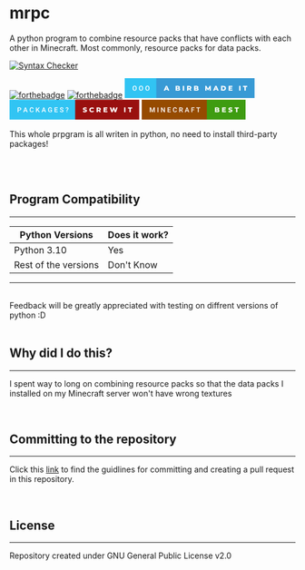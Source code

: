 # mrpc

A python program to combine resource packs that have conflicts with each other in Minecraft. Most commonly, resource packs for data packs.

[![Syntax Checker](https://github.com/EpicBirb/mrpc/actions/workflows/syntax.yml/badge.svg)](https://github.com/EpicBirb/mrpc/actions/workflows/syntax.yml)

[![forthebadge](https://forthebadge.com/images/badges/powered-by-electricity.svg)](https://forthebadge.com) [![forthebadge](https://forthebadge.com/images/badges/built-with-love.svg)](https://forthebadge.com) <svg xmlns="http://www.w3.org/2000/svg" width="228.87" height="35" viewBox="0 0 228.87 35"><rect class="svg__rect" x="0" y="0" width="57.620000000000005" height="35" fill="#31C4F3"/><rect class="svg__rect" x="55.620000000000005" y="0" width="173.25" height="35" fill="#389AD5"/><path class="svg__text" d="M13.95 18.00L13.95 18.00L13.95 17.52Q13.95 16.28 14.39 15.32Q14.83 14.37 15.64 13.86Q16.44 13.35 17.49 13.35Q18.53 13.35 19.34 13.85Q20.14 14.35 20.58 15.29Q21.02 16.23 21.03 17.48L21.03 17.48L21.03 17.96Q21.03 19.21 20.59 20.16Q20.16 21.10 19.35 21.61Q18.55 22.12 17.50 22.12L17.50 22.12Q16.46 22.12 15.65 21.61Q14.84 21.10 14.40 20.17Q13.95 19.23 13.95 18.00ZM15.43 17.46L15.43 17.96Q15.43 19.36 15.98 20.13Q16.53 20.90 17.50 20.90L17.50 20.90Q18.48 20.90 19.01 20.15Q19.54 19.40 19.54 17.96L19.54 17.96L19.54 17.51Q19.54 16.09 19.01 15.34Q18.47 14.58 17.49 14.58L17.49 14.58Q16.53 14.58 15.98 15.33Q15.44 16.09 15.43 17.46L15.43 17.46ZM25.22 18.00L25.22 18.00L25.22 17.52Q25.22 16.28 25.66 15.32Q26.11 14.37 26.91 13.86Q27.72 13.35 28.76 13.35Q29.80 13.35 30.61 13.85Q31.41 14.35 31.85 15.29Q32.29 16.23 32.30 17.48L32.30 17.48L32.30 17.96Q32.30 19.21 31.87 20.16Q31.43 21.10 30.63 21.61Q29.82 22.12 28.77 22.12L28.77 22.12Q27.73 22.12 26.92 21.61Q26.11 21.10 25.67 20.17Q25.23 19.23 25.22 18.00ZM26.70 17.46L26.70 17.96Q26.70 19.36 27.25 20.13Q27.80 20.90 28.77 20.90L28.77 20.90Q29.76 20.90 30.29 20.15Q30.82 19.40 30.82 17.96L30.82 17.96L30.82 17.51Q30.82 16.09 30.28 15.34Q29.74 14.58 28.76 14.58L28.76 14.58Q27.80 14.58 27.26 15.33Q26.72 16.09 26.70 17.46L26.70 17.46ZM36.49 18.00L36.49 18.00L36.49 17.52Q36.49 16.28 36.94 15.32Q37.38 14.37 38.18 13.86Q38.99 13.35 40.03 13.35Q41.08 13.35 41.88 13.85Q42.69 14.35 43.13 15.29Q43.57 16.23 43.57 17.48L43.57 17.48L43.57 17.96Q43.57 19.21 43.14 20.16Q42.71 21.10 41.90 21.61Q41.09 22.12 40.05 22.12L40.05 22.12Q39.01 22.12 38.20 21.61Q37.39 21.10 36.94 20.17Q36.50 19.23 36.49 18.00ZM37.98 17.46L37.98 17.96Q37.98 19.36 38.52 20.13Q39.07 20.90 40.05 20.90L40.05 20.90Q41.03 20.90 41.56 20.15Q42.09 19.40 42.09 17.96L42.09 17.96L42.09 17.51Q42.09 16.09 41.55 15.34Q41.02 14.58 40.03 14.58L40.03 14.58Q39.07 14.58 38.53 15.33Q37.99 16.09 37.98 17.46L37.98 17.46Z" fill="#FFFFFF"/><path class="svg__text" d="M71.23 22L68.80 22L72.51 13.60L74.85 13.60L78.57 22L76.10 22L75.44 20.37L71.89 20.37L71.23 22ZM73.66 15.93L72.58 18.61L74.74 18.61L73.66 15.93ZM94.24 22L89.69 22L89.69 13.60L94.00 13.60Q95.60 13.60 96.44 14.19Q97.28 14.79 97.28 15.79L97.28 15.79Q97.28 16.39 96.99 16.87Q96.69 17.34 96.15 17.62L96.15 17.62Q96.87 17.87 97.28 18.41Q97.69 18.94 97.69 19.70L97.69 19.70Q97.69 20.80 96.80 21.40Q95.91 22 94.24 22L94.24 22ZM92.05 18.58L92.05 20.28L94.04 20.28Q95.29 20.28 95.29 19.43L95.29 19.43Q95.29 18.58 94.04 18.58L94.04 18.58L92.05 18.58ZM92.05 15.31L92.05 16.94L93.68 16.94Q94.88 16.94 94.88 16.12L94.88 16.12Q94.88 15.31 93.68 15.31L93.68 15.31L92.05 15.31ZM104.78 22L102.40 22L102.40 13.60L104.78 13.60L104.78 22ZM112.34 22L109.96 22L109.96 13.60L113.80 13.60Q114.94 13.60 115.78 13.98Q116.62 14.35 117.08 15.06Q117.53 15.76 117.53 16.71L117.53 16.71Q117.53 17.62 117.10 18.30Q116.68 18.98 115.89 19.36L115.89 19.36L117.70 22L115.15 22L113.63 19.77L112.34 19.77L112.34 22ZM112.34 15.47L112.34 17.93L113.65 17.93Q114.39 17.93 114.76 17.61Q115.13 17.29 115.13 16.71L115.13 16.71Q115.13 16.12 114.76 15.79Q114.39 15.47 113.65 15.47L113.65 15.47L112.34 15.47ZM126.86 22L122.32 22L122.32 13.60L126.62 13.60Q128.23 13.60 129.07 14.19Q129.91 14.79 129.91 15.79L129.91 15.79Q129.91 16.39 129.61 16.87Q129.32 17.34 128.78 17.62L128.78 17.62Q129.50 17.87 129.90 18.41Q130.31 18.94 130.31 19.70L130.31 19.70Q130.31 20.80 129.42 21.40Q128.54 22 126.86 22L126.86 22ZM124.68 18.58L124.68 20.28L126.67 20.28Q127.92 20.28 127.92 19.43L127.92 19.43Q127.92 18.58 126.67 18.58L126.67 18.58L124.68 18.58ZM124.68 15.31L124.68 16.94L126.30 16.94Q127.51 16.94 127.51 16.12L127.51 16.12Q127.51 15.31 126.30 15.31L126.30 15.31L124.68 15.31ZM144.20 22L142.00 22L142.00 13.60L143.96 13.60L146.91 18.45L149.79 13.60L151.75 13.60L151.77 22L149.59 22L149.57 17.55L147.40 21.17L146.35 21.17L144.20 17.67L144.20 22ZM158.35 22L155.92 22L159.63 13.60L161.98 13.60L165.69 22L163.22 22L162.56 20.37L159.01 20.37L158.35 22ZM160.79 15.93L159.70 18.61L161.86 18.61L160.79 15.93ZM173.82 22L169.84 22L169.84 13.60L173.82 13.60Q175.20 13.60 176.27 14.12Q177.33 14.63 177.92 15.58Q178.51 16.53 178.51 17.80L178.51 17.80Q178.51 19.07 177.92 20.02Q177.33 20.97 176.27 21.48Q175.20 22 173.82 22L173.82 22ZM172.22 15.50L172.22 20.10L173.72 20.10Q174.80 20.10 175.46 19.49Q176.11 18.88 176.11 17.80L176.11 17.80Q176.11 16.72 175.46 16.11Q174.80 15.50 173.72 15.50L173.72 15.50L172.22 15.50ZM189.98 22L183.24 22L183.24 13.60L189.83 13.60L189.83 15.44L185.59 15.44L185.59 16.85L189.33 16.85L189.33 18.63L185.59 18.63L185.59 20.17L189.98 20.17L189.98 22ZM204.14 22L201.76 22L201.76 13.60L204.14 13.60L204.14 22ZM211.11 15.48L208.52 15.48L208.52 13.60L216.05 13.60L216.05 15.48L213.48 15.48L213.48 22L211.11 22L211.11 15.48Z" fill="#FFFFFF" x="68.62"/></svg> <svg xmlns="http://www.w3.org/2000/svg" width="228.70000000000002" height="35" viewBox="0 0 228.70000000000002 35"><rect class="svg__rect" x="0" y="0" width="117.66" height="35" fill="#31C4F3"/><rect class="svg__rect" x="115.66" y="0" width="113.04000000000002" height="35" fill="#99100F"/><path class="svg__text" d="M15.70 22L14.22 22L14.22 13.47L17.48 13.47Q18.91 13.47 19.75 14.21Q20.59 14.96 20.59 16.18L20.59 16.18Q20.59 17.44 19.77 18.13Q18.95 18.83 17.46 18.83L17.46 18.83L15.70 18.83L15.70 22ZM15.70 14.66L15.70 17.64L17.48 17.64Q18.27 17.64 18.69 17.27Q19.10 16.90 19.10 16.19L19.10 16.19Q19.10 15.50 18.68 15.09Q18.26 14.68 17.52 14.66L17.52 14.66L15.70 14.66ZM25.65 22L24.11 22L27.34 13.47L28.67 13.47L31.89 22L30.35 22L29.65 20.01L26.35 20.01L25.65 22ZM28.00 15.28L26.76 18.82L29.23 18.82L28.00 15.28ZM35.58 18.19L35.58 18.19L35.58 17.39Q35.58 16.19 36.01 15.27Q36.44 14.35 37.24 13.85Q38.04 13.35 39.08 13.35L39.08 13.35Q40.50 13.35 41.36 14.12Q42.22 14.89 42.36 16.29L42.36 16.29L40.88 16.29Q40.78 15.37 40.35 14.96Q39.92 14.55 39.08 14.55L39.08 14.55Q38.12 14.55 37.60 15.26Q37.08 15.96 37.07 17.33L37.07 17.33L37.07 18.09Q37.07 19.47 37.56 20.20Q38.06 20.92 39.01 20.92L39.01 20.92Q39.89 20.92 40.33 20.53Q40.77 20.14 40.88 19.22L40.88 19.22L42.36 19.22Q42.23 20.59 41.35 21.35Q40.47 22.12 39.01 22.12L39.01 22.12Q37.99 22.12 37.22 21.63Q36.44 21.15 36.02 20.26Q35.60 19.37 35.58 18.19ZM48.15 22L46.67 22L46.67 13.47L48.15 13.47L48.15 17.47L48.98 16.46L51.47 13.47L53.26 13.47L50.09 17.25L53.45 22L51.69 22L49.12 18.31L48.15 19.34L48.15 22ZM58.00 22L56.46 22L59.69 13.47L61.02 13.47L64.24 22L62.70 22L62.00 20.01L58.70 20.01L58.00 22ZM60.35 15.28L59.11 18.82L61.58 18.82L60.35 15.28ZM67.95 18.13L67.95 18.13L67.95 17.46Q67.95 15.53 68.88 14.44Q69.81 13.35 71.46 13.35L71.46 13.35Q72.89 13.35 73.72 14.05Q74.56 14.76 74.73 16.08L74.73 16.08L73.28 16.08Q73.03 14.54 71.49 14.54L71.49 14.54Q70.50 14.54 69.98 15.26Q69.46 15.98 69.44 17.37L69.44 17.37L69.44 18.02Q69.44 19.40 70.02 20.17Q70.61 20.93 71.64 20.93L71.64 20.93Q72.78 20.93 73.26 20.42L73.26 20.42L73.26 18.75L71.50 18.75L71.50 17.62L74.74 17.62L74.74 20.89Q74.28 21.50 73.46 21.81Q72.64 22.12 71.59 22.12L71.59 22.12Q70.52 22.12 69.69 21.63Q68.87 21.14 68.42 20.24Q67.97 19.33 67.95 18.13ZM84.93 22L79.36 22L79.36 13.47L84.89 13.47L84.89 14.66L80.84 14.66L80.84 17.02L84.34 17.02L84.34 18.19L80.84 18.19L80.84 20.82L84.93 20.82L84.93 22ZM88.70 19.42L88.70 19.42L90.18 19.42Q90.18 20.15 90.66 20.55Q91.14 20.95 92.04 20.95L92.04 20.95Q92.81 20.95 93.20 20.63Q93.59 20.32 93.59 19.80L93.59 19.80Q93.59 19.24 93.19 18.94Q92.80 18.63 91.77 18.32Q90.73 18.01 90.13 17.63L90.13 17.63Q88.96 16.90 88.96 15.72L88.96 15.72Q88.96 14.69 89.80 14.02Q90.64 13.35 91.98 13.35L91.98 13.35Q92.87 13.35 93.57 13.68Q94.27 14.01 94.67 14.61Q95.06 15.22 95.06 15.96L95.06 15.96L93.59 15.96Q93.59 15.29 93.17 14.91Q92.75 14.54 91.97 14.54L91.97 14.54Q91.24 14.54 90.84 14.85Q90.44 15.16 90.44 15.71L90.44 15.71Q90.44 16.18 90.88 16.50Q91.31 16.81 92.31 17.10Q93.30 17.40 93.90 17.78Q94.51 18.16 94.79 18.65Q95.07 19.13 95.07 19.79L95.07 19.79Q95.07 20.86 94.25 21.49Q93.44 22.12 92.04 22.12L92.04 22.12Q91.11 22.12 90.33 21.77Q89.56 21.43 89.13 20.83Q88.70 20.22 88.70 19.42ZM100.27 15.60L98.84 15.60Q98.86 14.56 99.55 13.96Q100.24 13.35 101.39 13.35L101.39 13.35Q102.56 13.35 103.22 13.95Q103.88 14.55 103.88 15.62L103.88 15.62Q103.88 16.57 102.99 17.50L102.99 17.50L102.27 18.21Q101.89 18.65 101.87 19.49L101.87 19.49L100.54 19.49Q100.54 18.71 100.74 18.25Q100.93 17.79 101.50 17.23Q102.07 16.68 102.22 16.45L102.22 16.45Q102.46 16.09 102.46 15.67L102.46 15.67Q102.46 15.12 102.19 14.83Q101.91 14.54 101.39 14.54L101.39 14.54Q100.88 14.54 100.58 14.83Q100.27 15.11 100.27 15.60L100.27 15.60ZM100.44 21.31L100.44 21.31Q100.44 20.97 100.66 20.75Q100.88 20.54 101.25 20.54L101.25 20.54Q101.62 20.54 101.84 20.76Q102.06 20.98 102.06 21.31L102.06 21.31Q102.06 21.64 101.84 21.85Q101.63 22.07 101.25 22.07Q100.86 22.07 100.65 21.85Q100.44 21.64 100.44 21.31Z" fill="#FFFFFF"/><path class="svg__text" d="M129.26 21.24L129.26 21.24L130.04 19.49Q130.60 19.86 131.35 20.09Q132.09 20.32 132.81 20.32L132.81 20.32Q134.18 20.32 134.18 19.64L134.18 19.64Q134.18 19.28 133.79 19.11Q133.40 18.93 132.54 18.74L132.54 18.74Q131.59 18.53 130.95 18.30Q130.32 18.06 129.86 17.55Q129.41 17.03 129.41 16.16L129.41 16.16Q129.41 15.39 129.83 14.77Q130.25 14.15 131.08 13.79Q131.92 13.43 133.12 13.43L133.12 13.43Q133.95 13.43 134.76 13.62Q135.56 13.80 136.18 14.17L136.18 14.17L135.44 15.93Q134.24 15.28 133.11 15.28L133.11 15.28Q132.40 15.28 132.08 15.49Q131.76 15.70 131.76 16.04L131.76 16.04Q131.76 16.37 132.14 16.54Q132.53 16.71 133.38 16.89L133.38 16.89Q134.34 17.10 134.97 17.33Q135.60 17.56 136.06 18.07Q136.52 18.58 136.52 19.46L136.52 19.46Q136.52 20.21 136.10 20.83Q135.68 21.44 134.84 21.80Q134.00 22.17 132.80 22.17L132.80 22.17Q131.78 22.17 130.82 21.92Q129.86 21.67 129.26 21.24ZM140.67 17.80L140.67 17.80Q140.67 16.54 141.27 15.54Q141.87 14.55 142.92 13.99Q143.97 13.43 145.29 13.43L145.29 13.43Q146.44 13.43 147.36 13.84Q148.29 14.25 148.90 15.02L148.90 15.02L147.39 16.39Q146.58 15.40 145.41 15.40L145.41 15.40Q144.72 15.40 144.19 15.70Q143.66 16 143.36 16.54Q143.07 17.09 143.07 17.80L143.07 17.80Q143.07 18.51 143.36 19.05Q143.66 19.60 144.19 19.90Q144.72 20.20 145.41 20.20L145.41 20.20Q146.58 20.20 147.39 19.22L147.39 19.22L148.90 20.58Q148.29 21.35 147.37 21.76Q146.44 22.17 145.29 22.17L145.29 22.17Q143.97 22.17 142.92 21.61Q141.87 21.05 141.27 20.05Q140.67 19.06 140.67 17.80ZM155.82 22L153.44 22L153.44 13.60L157.28 13.60Q158.42 13.60 159.26 13.98Q160.10 14.35 160.56 15.06Q161.01 15.76 161.01 16.71L161.01 16.71Q161.01 17.62 160.59 18.30Q160.16 18.98 159.37 19.36L159.37 19.36L161.18 22L158.63 22L157.11 19.77L155.82 19.77L155.82 22ZM155.82 15.47L155.82 17.93L157.13 17.93Q157.87 17.93 158.24 17.61Q158.61 17.29 158.61 16.71L158.61 16.71Q158.61 16.12 158.24 15.79Q157.87 15.47 157.13 15.47L157.13 15.47L155.82 15.47ZM172.55 22L165.80 22L165.80 13.60L172.39 13.60L172.39 15.44L168.16 15.44L168.16 16.85L171.89 16.85L171.89 18.63L168.16 18.63L168.16 20.17L172.55 20.17L172.55 22ZM179.43 22L176.71 13.60L179.15 13.60L180.84 18.96L182.62 13.60L184.80 13.60L186.50 19.01L188.26 13.60L190.53 13.60L187.80 22L185.26 22L183.65 16.89L181.97 22L179.43 22ZM204.39 22L202.01 22L202.01 13.60L204.39 13.60L204.39 22ZM211.36 15.48L208.77 15.48L208.77 13.60L216.30 13.60L216.30 15.48L213.73 15.48L213.73 22L211.36 22L211.36 15.48Z" fill="#FFFFFF" x="128.66"/></svg> <svg xmlns="http://www.w3.org/2000/svg" width="183.05" height="35" viewBox="0 0 183.05 35"><rect class="svg__rect" x="0" y="0" width="116.81" height="35" fill="#964B00"/><rect class="svg__rect" x="114.81" y="0" width="68.24000000000001" height="35" fill="#3E9C11"/><path class="svg__text" d="M15.69 22L14.22 22L14.22 13.47L16.14 13.47L18.60 20.01L21.06 13.47L22.97 13.47L22.97 22L21.49 22L21.49 19.19L21.64 15.43L19.12 22L18.06 22L15.55 15.43L15.69 19.19L15.69 22ZM29.28 22L27.80 22L27.80 13.47L29.28 13.47L29.28 22ZM35.57 22L34.09 22L34.09 13.47L35.57 13.47L39.38 19.54L39.38 13.47L40.85 13.47L40.85 22L39.37 22L35.57 15.95L35.57 22ZM51.17 22L45.59 22L45.59 13.47L51.13 13.47L51.13 14.66L47.08 14.66L47.08 17.02L50.58 17.02L50.58 18.19L47.08 18.19L47.08 20.82L51.17 20.82L51.17 22ZM55.10 18.19L55.10 18.19L55.10 17.39Q55.10 16.19 55.53 15.27Q55.95 14.35 56.75 13.85Q57.55 13.35 58.60 13.35L58.60 13.35Q60.01 13.35 60.88 14.12Q61.74 14.89 61.88 16.29L61.88 16.29L60.40 16.29Q60.30 15.37 59.86 14.96Q59.43 14.55 58.60 14.55L58.60 14.55Q57.64 14.55 57.12 15.26Q56.60 15.96 56.59 17.33L56.59 17.33L56.59 18.09Q56.59 19.47 57.08 20.20Q57.58 20.92 58.53 20.92L58.53 20.92Q59.40 20.92 59.84 20.53Q60.28 20.14 60.40 19.22L60.40 19.22L61.88 19.22Q61.75 20.59 60.87 21.35Q59.99 22.12 58.53 22.12L58.53 22.12Q57.51 22.12 56.74 21.63Q55.96 21.15 55.54 20.26Q55.12 19.37 55.10 18.19ZM67.67 22L66.19 22L66.19 13.47L69.19 13.47Q70.67 13.47 71.47 14.13Q72.27 14.79 72.27 16.05L72.27 16.05Q72.27 16.90 71.86 17.48Q71.45 18.06 70.71 18.37L70.71 18.37L72.62 21.92L72.62 22L71.04 22L69.32 18.71L67.67 18.71L67.67 22ZM67.67 14.66L67.67 17.52L69.20 17.52Q69.95 17.52 70.37 17.15Q70.79 16.77 70.79 16.11L70.79 16.11Q70.79 15.43 70.40 15.05Q70.01 14.68 69.24 14.66L69.24 14.66L67.67 14.66ZM77.45 22L75.90 22L79.13 13.47L80.46 13.47L83.69 22L82.14 22L81.44 20.01L78.14 20.01L77.45 22ZM79.79 15.28L78.55 18.82L81.03 18.82L79.79 15.28ZM89.12 22L87.64 22L87.64 13.47L93.06 13.47L93.06 14.66L89.12 14.66L89.12 17.20L92.56 17.20L92.56 18.38L89.12 18.38L89.12 22ZM98.90 14.66L96.27 14.66L96.27 13.47L103.03 13.47L103.03 14.66L100.37 14.66L100.37 22L98.90 22L98.90 14.66Z" fill="#FFFFFF"/><path class="svg__text" d="M133.54 22L129.00 22L129.00 13.60L133.30 13.60Q134.90 13.60 135.74 14.19Q136.59 14.79 136.59 15.79L136.59 15.79Q136.59 16.39 136.29 16.87Q135.99 17.34 135.45 17.62L135.45 17.62Q136.18 17.87 136.58 18.41Q136.99 18.94 136.99 19.70L136.99 19.70Q136.99 20.80 136.10 21.40Q135.21 22 133.54 22L133.54 22ZM131.35 18.58L131.35 20.28L133.35 20.28Q134.59 20.28 134.59 19.43L134.59 19.43Q134.59 18.58 133.35 18.58L133.35 18.58L131.35 18.58ZM131.35 15.31L131.35 16.94L132.98 16.94Q134.18 16.94 134.18 16.12L134.18 16.12Q134.18 15.31 132.98 15.31L132.98 15.31L131.35 15.31ZM148.45 22L141.71 22L141.71 13.60L148.30 13.60L148.30 15.44L144.06 15.44L144.06 16.85L147.79 16.85L147.79 18.63L144.06 18.63L144.06 20.17L148.45 20.17L148.45 22ZM152.67 21.24L152.67 21.24L153.45 19.49Q154.01 19.86 154.76 20.09Q155.50 20.32 156.22 20.32L156.22 20.32Q157.59 20.32 157.59 19.64L157.59 19.64Q157.59 19.28 157.20 19.11Q156.81 18.93 155.95 18.74L155.95 18.74Q155.00 18.53 154.36 18.30Q153.72 18.06 153.27 17.55Q152.82 17.03 152.82 16.16L152.82 16.16Q152.82 15.39 153.24 14.77Q153.65 14.15 154.49 13.79Q155.32 13.43 156.53 13.43L156.53 13.43Q157.36 13.43 158.16 13.62Q158.97 13.80 159.58 14.17L159.58 14.17L158.85 15.93Q157.65 15.28 156.52 15.28L156.52 15.28Q155.81 15.28 155.49 15.49Q155.17 15.70 155.17 16.04L155.17 16.04Q155.17 16.37 155.55 16.54Q155.93 16.71 156.78 16.89L156.78 16.89Q157.74 17.10 158.37 17.33Q159.00 17.56 159.47 18.07Q159.93 18.58 159.93 19.46L159.93 19.46Q159.93 20.21 159.51 20.83Q159.09 21.44 158.25 21.80Q157.41 22.17 156.21 22.17L156.21 22.17Q155.19 22.17 154.23 21.92Q153.27 21.67 152.67 21.24ZM166.30 15.48L163.71 15.48L163.71 13.60L171.24 13.60L171.24 15.48L168.67 15.48L168.67 22L166.30 22L166.30 15.48Z" fill="#FFFFFF" x="127.81"/></svg>

This whole prpgram is all writen in python, no need to install third-party packages!

<br>
<br>

## Program Compatibility

---
|       Python Versions       |      Does it work?      |
| --------------------------- | ----------------------- |
|         Python 3.10         |           Yes           |
|    Rest of the versions     |       Don't Know        |
---
<br>
Feedback will be greatly appreciated with testing on diffrent versions of python :D
<br>
<br>

## Why did I do this?

---
I spent way to long on combining resource packs so that the data packs I installed on my Minecraft server won't have wrong textures

<br>

## Committing to the repository
---
Click this [link](https://github.com/EpicBirb/mrpc/blob/main/info/pull_requests.md) to find the guidlines for committing and creating a pull request in this repository.

<br>

## License

---
Repository created under GNU General Public License v2.0
